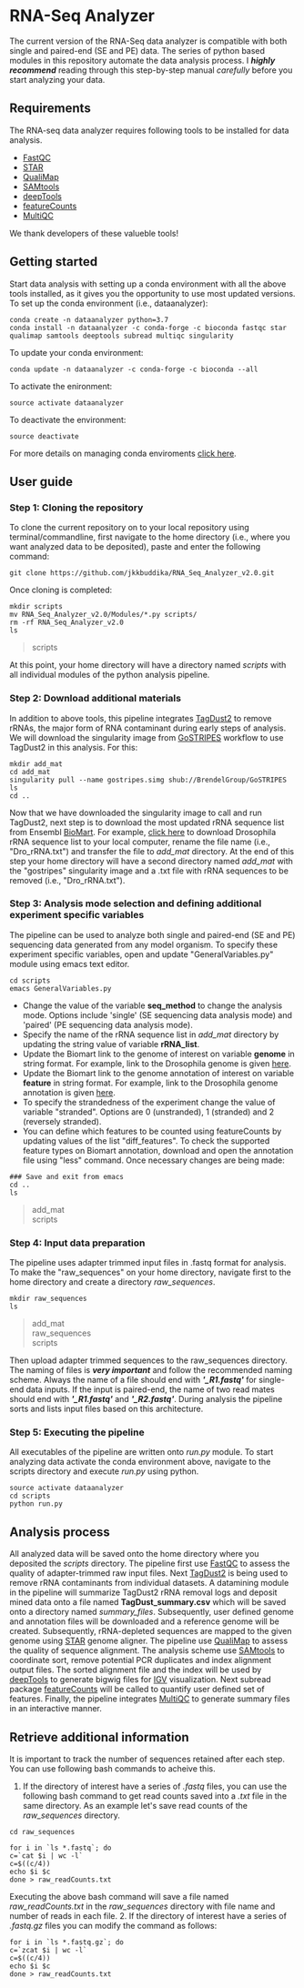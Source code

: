 # RNA-Seq Analyzer
The current version of the RNA-Seq data analyzer is compatible with both single and paired-end (SE and PE) data. The series of python based modules in this repository automate the data analysis process. I ***highly recommend*** reading through this step-by-step manual *carefully* before you start analyzing your data.

## Requirements
The RNA-seq data analyzer requires following tools to be installed for data analysis.

- [FastQC](https://www.bioinformatics.babraham.ac.uk/projects/fastqc/)
- [STAR](https://github.com/alexdobin/STAR)
- [QualiMap](http://qualimap.bioinfo.cipf.es/)
- [SAMtools](https://github.com/samtools/samtools)
- [deepTools](https://github.com/deeptools/deepTools/)
- [featureCounts](http://subread.sourceforge.net/)
- [MultiQC](https://github.com/ewels/MultiQC)

We thank developers of these valueble tools!

## Getting started
Start data analysis with setting up a conda environment with all the above tools installed, as it gives you the opportunity to use most updated versions. To set up the conda environment (i.e., dataanalyzer):
```
conda create -n dataanalyzer python=3.7
conda install -n dataanalyzer -c conda-forge -c bioconda fastqc star qualimap samtools deeptools subread multiqc singularity
```
To update your conda environment:
```
conda update -n dataanalyzer -c conda-forge -c bioconda --all
```
To activate the enironment:
```
source activate dataanalyzer
```
To deactivate the environment:
```
source deactivate
```
For more details on managing conda enviroments [click here](https://docs.conda.io/projects/conda/en/latest/user-guide/tasks/manage-environments.html#).

## User guide
### Step 1: Cloning the repository
To clone the current repository on to your local repository using terminal/commandline, first navigate to the home directory (i.e., where you want analyzed data to be deposited), paste and enter the following command:
```
git clone https://github.com/jkkbuddika/RNA_Seq_Analyzer_v2.0.git
```
Once cloning is completed:
```
mkdir scripts
mv RNA_Seq_Analyzer_v2.0/Modules/*.py scripts/
rm -rf RNA_Seq_Analyzer_v2.0
ls
```
> scripts   

At this point, your home directory will have a directory named *scripts* with all individual modules of the python analysis pipeline.
### Step 2: Download additional materials
In addition to above tools, this pipeline integrates [TagDust2](http://tagdust.sourceforge.net/) to remove rRNAs, the major form of RNA contaminant during early steps of analysis. We will download the singularity image from [GoSTRIPES](https://github.com/BrendelGroup/GoSTRIPES) workflow to use TagDust2 in this analysis. For this:
```
mkdir add_mat
cd add_mat
singularity pull --name gostripes.simg shub://BrendelGroup/GoSTRIPES
ls
cd ..
```
Now that we have downloaded the singularity image to call and run TagDust2, next step is to download the most updated rRNA sequence list from Ensembl [BioMart](http://useast.ensembl.org/biomart/martview/b56f6bc18af941cb4a61c1ef121b91d1). For example, [click here](https://www.ensembl.org/biomart/martview/67dcc0a3e364a6154fcdfd992dcdbdf2) to download Drosophila rRNA sequence list to your local computer, rename the file name (i.e., "Dro_rRNA.txt") and transfer the file to *add_mat* directory.
At the end of this step your home directory will have a second directory named *add_mat* with the "gostripes" singularity image and a .txt file with rRNA sequences to be removed (i.e., "Dro_rRNA.txt").
### Step 3: Analysis mode selection and defining additional experiment specific variables
The pipeline can be used to analyze both single and paired-end (SE and PE) sequencing data generated from any model organism. To specify these experiment specific variables, open and update "GeneralVariables.py" module using emacs text editor.
```
cd scripts
emacs GeneralVariables.py
```
- Change the value of the variable **seq_method** to change the analysis mode. Options include 'single' (SE sequencing data analysis mode) and 'paired' (PE sequencing data analysis mode).
- Specify the name of the rRNA sequence list in *add_mat* directory by updating the string value of variable **rRNA_list**.
- Update the Biomart link to the genome of interest on variable **genome** in string format. For example, link to the Drosophila genome is given [here](ftp://ftp.ensembl.org/pub/release-99/fasta/drosophila_melanogaster/dna/Drosophila_melanogaster.BDGP6.28.dna_sm.toplevel.fa.gz).
- Update the Biomart link to the genome annotation of interest on variable **feature** in string format. For example, link to the Drosophila genome annotation is given [here](ftp://ftp.ensembl.org/pub/release-99/gtf/drosophila_melanogaster/Drosophila_melanogaster.BDGP6.28.99.gtf.gz).
- To specify the strandedness of the experiment change the value of variable "stranded". Options are 0 (unstranded), 1 (stranded) and 2 (reversely stranded).
- You can define which features to be counted using featureCounts by updating values of the list "diff_features". To check the supported feature types on Biomart annotation, download and open the annotation file using "less" command.
Once necessary changes are being made:
```
### Save and exit from emacs
cd ..
ls
```
> add_mat  
> scripts

### Step 4: Input data preparation
The pipeline uses adapter trimmed input files in .fastq format for analysis. To make the "raw_sequences" on your home directory, navigate first to the home directory and create a directory *raw_sequences*.
```
mkdir raw_sequences
ls
```
> add_mat  
> raw_sequences   
> scripts   

Then upload adapter trimmed sequences to the raw_sequences directory. The naming of files is ***very important*** and follow the recommended naming scheme. Always the name of a file should end with ***'_R1.fastq'*** for single-end data inputs. If the input is paired-end, the name of two read mates should end with ***'_R1.fastq'*** and ***'_R2.fastq'***. During analysis the pipeline sorts and lists input files based on this architecture.
### Step 5: Executing the pipeline
All executables of the pipeline are written onto *run.py* module. To start analyzing data activate the conda environment above, navigate to the scripts directory and execute *run.py* using python.
```
source activate dataanalyzer
cd scripts
python run.py
```
## Analysis process
All analyzed data will be saved onto the home directory where you deposited the *scripts* directory. The pipeline first use [FastQC](https://www.bioinformatics.babraham.ac.uk/projects/fastqc/) to assess the quality of adapter-trimmed raw input files. Next [TagDust2](http://tagdust.sourceforge.net/) is being used to remove rRNA contaminants from individual datasets. A datamining module in the pipeline will summarize TagDust2 rRNA removal logs and deposit mined data onto a file named **TagDust_summary.csv** which will be saved onto a directory named *summary_files*. Subsequently, user defined genome and annotation files will be downloaded and a reference genome will be created. Subsequently, rRNA-depleted sequences are mapped to the given genome using [STAR](https://github.com/alexdobin/STAR) genome aligner. The pipeline use [QualiMap](http://qualimap.bioinfo.cipf.es/) to assess the quality of sequence alignment. The analysis scheme use [SAMtools](https://github.com/samtools/samtools) to coordinate sort, remove potential PCR duplicates and index alignment output files. The sorted alignment file and the index will be used by [deepTools](https://github.com/deeptools/deepTools/) to generate bigwig files for [IGV](https://software.broadinstitute.org/software/igv/) visualization. Next subread package [featureCounts](http://subread.sourceforge.net/) will be called to quantify user defined set of features. Finally, the pipeline integrates [MultiQC](https://github.com/ewels/MultiQC) to generate summary files in an interactive manner.
## Retrieve additional information
It is important to track the number of sequences retained after each step. You can use following bash commands to acheive this.
1. If the directory of interest have a series of *.fastq* files, you can use the following bash command to get read counts saved into a *.txt* file in the same directory. As an example let's save read counts of the *raw_sequences* directory.
```
cd raw_sequences

for i in `ls *.fastq`; do
c=`cat $i | wc -l`
c=$((c/4))
echo $i $c
done > raw_readCounts.txt
```
Executing the above bash command will save a file named *raw_readCounts.txt* in the *raw_sequences* directory with file name and number of reads in each file.
2. If the directory of interest have a series of *.fastq.gz* files you can modify the command as follows:
```
for i in `ls *.fastq.gz`; do
c=`zcat $i | wc -l`
c=$((c/4))
echo $i $c
done > raw_readCounts.txt
```
